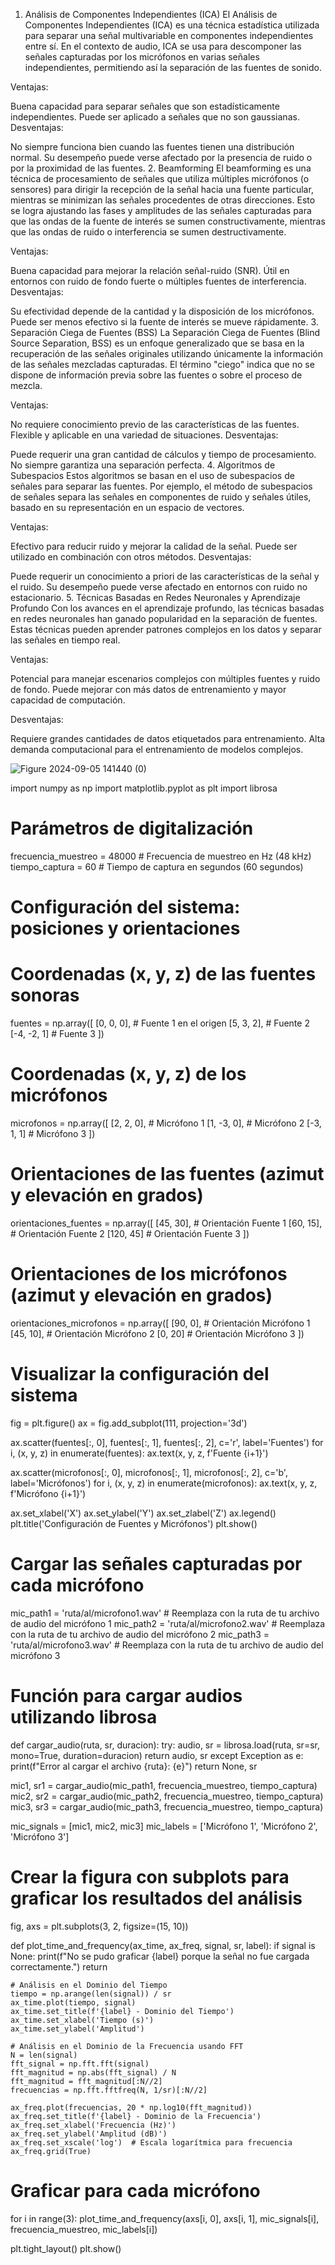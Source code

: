 1. Análisis de Componentes Independientes (ICA)
El Análisis de Componentes Independientes (ICA) es una técnica estadística utilizada para separar una señal multivariable en componentes independientes entre sí. En el contexto de audio, ICA se usa para descomponer las señales capturadas por los micrófonos en varias señales independientes, permitiendo así la separación de las fuentes de sonido.

Ventajas:

Buena capacidad para separar señales que son estadísticamente independientes.
Puede ser aplicado a señales que no son gaussianas.
Desventajas:

No siempre funciona bien cuando las fuentes tienen una distribución normal.
Su desempeño puede verse afectado por la presencia de ruido o por la proximidad de las fuentes.
2. Beamforming
El beamforming es una técnica de procesamiento de señales que utiliza múltiples micrófonos (o sensores) para dirigir la recepción de la señal hacia una fuente particular, mientras se minimizan las señales procedentes de otras direcciones. Esto se logra ajustando las fases y amplitudes de las señales capturadas para que las ondas de la fuente de interés se sumen constructivamente, mientras que las ondas de ruido o interferencia se sumen destructivamente.

Ventajas:

Buena capacidad para mejorar la relación señal-ruido (SNR).
Útil en entornos con ruido de fondo fuerte o múltiples fuentes de interferencia.
Desventajas:

Su efectividad depende de la cantidad y la disposición de los micrófonos.
Puede ser menos efectivo si la fuente de interés se mueve rápidamente.
3. Separación Ciega de Fuentes (BSS)
La Separación Ciega de Fuentes (Blind Source Separation, BSS) es un enfoque generalizado que se basa en la recuperación de las señales originales utilizando únicamente la información de las señales mezcladas capturadas. El término "ciego" indica que no se dispone de información previa sobre las fuentes o sobre el proceso de mezcla.

Ventajas:

No requiere conocimiento previo de las características de las fuentes.
Flexible y aplicable en una variedad de situaciones.
Desventajas:

Puede requerir una gran cantidad de cálculos y tiempo de procesamiento.
No siempre garantiza una separación perfecta.
4. Algoritmos de Subespacios
Estos algoritmos se basan en el uso de subespacios de señales para separar las fuentes. Por ejemplo, el método de subespacios de señales separa las señales en componentes de ruido y señales útiles, basado en su representación en un espacio de vectores.

Ventajas:

Efectivo para reducir ruido y mejorar la calidad de la señal.
Puede ser utilizado en combinación con otros métodos.
Desventajas:

Puede requerir un conocimiento a priori de las características de la señal y el ruido.
Su desempeño puede verse afectado en entornos con ruido no estacionario.
5. Técnicas Basadas en Redes Neuronales y Aprendizaje Profundo
Con los avances en el aprendizaje profundo, las técnicas basadas en redes neuronales han ganado popularidad en la separación de fuentes. Estas técnicas pueden aprender patrones complejos en los datos y separar las señales en tiempo real.

Ventajas:

Potencial para manejar escenarios complejos con múltiples fuentes y ruido de fondo.
Puede mejorar con más datos de entrenamiento y mayor capacidad de computación.


Desventajas:

Requiere grandes cantidades de datos etiquetados para entrenamiento.
Alta demanda computacional para el entrenamiento de modelos complejos.


![Figure 2024-09-05 141440 (0)](https://github.com/user-attachments/assets/a2c540df-0924-413d-9bef-483518edc521)


import numpy as np
import matplotlib.pyplot as plt
import librosa

# Parámetros de digitalización
frecuencia_muestreo = 48000  # Frecuencia de muestreo en Hz (48 kHz)
tiempo_captura = 60  # Tiempo de captura en segundos (60 segundos)

# Configuración del sistema: posiciones y orientaciones
# Coordenadas (x, y, z) de las fuentes sonoras
fuentes = np.array([
    [0, 0, 0],  # Fuente 1 en el origen
    [5, 3, 2],  # Fuente 2
    [-4, -2, 1]  # Fuente 3
])

# Coordenadas (x, y, z) de los micrófonos
microfonos = np.array([
    [2, 2, 0],  # Micrófono 1
    [1, -3, 0],  # Micrófono 2
    [-3, 1, 1]  # Micrófono 3
])

# Orientaciones de las fuentes (azimut y elevación en grados)
orientaciones_fuentes = np.array([
    [45, 30],  # Orientación Fuente 1
    [60, 15],  # Orientación Fuente 2
    [120, 45]  # Orientación Fuente 3
])

# Orientaciones de los micrófonos (azimut y elevación en grados)
orientaciones_microfonos = np.array([
    [90, 0],   # Orientación Micrófono 1
    [45, 10],  # Orientación Micrófono 2
    [0, 20]    # Orientación Micrófono 3
])

# Visualizar la configuración del sistema
fig = plt.figure()
ax = fig.add_subplot(111, projection='3d')

ax.scatter(fuentes[:, 0], fuentes[:, 1], fuentes[:, 2], c='r', label='Fuentes')
for i, (x, y, z) in enumerate(fuentes):
    ax.text(x, y, z, f'Fuente {i+1}')

ax.scatter(microfonos[:, 0], microfonos[:, 1], microfonos[:, 2], c='b', label='Micrófonos')
for i, (x, y, z) in enumerate(microfonos):
    ax.text(x, y, z, f'Micrófono {i+1}')

ax.set_xlabel('X')
ax.set_ylabel('Y')
ax.set_zlabel('Z')
ax.legend()
plt.title('Configuración de Fuentes y Micrófonos')
plt.show()

# Cargar las señales capturadas por cada micrófono
mic_path1 = 'ruta/al/microfono1.wav'  # Reemplaza con la ruta de tu archivo de audio del micrófono 1
mic_path2 = 'ruta/al/microfono2.wav'  # Reemplaza con la ruta de tu archivo de audio del micrófono 2
mic_path3 = 'ruta/al/microfono3.wav'  # Reemplaza con la ruta de tu archivo de audio del micrófono 3

# Función para cargar audios utilizando librosa
def cargar_audio(ruta, sr, duracion):
    try:
        audio, sr = librosa.load(ruta, sr=sr, mono=True, duration=duracion)
        return audio, sr
    except Exception as e:
        print(f"Error al cargar el archivo {ruta}: {e}")
        return None, sr

mic1, sr1 = cargar_audio(mic_path1, frecuencia_muestreo, tiempo_captura)
mic2, sr2 = cargar_audio(mic_path2, frecuencia_muestreo, tiempo_captura)
mic3, sr3 = cargar_audio(mic_path3, frecuencia_muestreo, tiempo_captura)

mic_signals = [mic1, mic2, mic3]
mic_labels = ['Micrófono 1', 'Micrófono 2', 'Micrófono 3']

# Crear la figura con subplots para graficar los resultados del análisis
fig, axs = plt.subplots(3, 2, figsize=(15, 10))

def plot_time_and_frequency(ax_time, ax_freq, signal, sr, label):
    if signal is None:
        print(f"No se pudo graficar {label} porque la señal no fue cargada correctamente.")
        return

    # Análisis en el Dominio del Tiempo
    tiempo = np.arange(len(signal)) / sr
    ax_time.plot(tiempo, signal)
    ax_time.set_title(f'{label} - Dominio del Tiempo')
    ax_time.set_xlabel('Tiempo (s)')
    ax_time.set_ylabel('Amplitud')

    # Análisis en el Dominio de la Frecuencia usando FFT
    N = len(signal)
    fft_signal = np.fft.fft(signal)
    fft_magnitud = np.abs(fft_signal) / N
    fft_magnitud = fft_magnitud[:N//2]
    frecuencias = np.fft.fftfreq(N, 1/sr)[:N//2]

    ax_freq.plot(frecuencias, 20 * np.log10(fft_magnitud))
    ax_freq.set_title(f'{label} - Dominio de la Frecuencia')
    ax_freq.set_xlabel('Frecuencia (Hz)')
    ax_freq.set_ylabel('Amplitud (dB)')
    ax_freq.set_xscale('log')  # Escala logarítmica para frecuencia
    ax_freq.grid(True)

# Graficar para cada micrófono
for i in range(3):
    plot_time_and_frequency(axs[i, 0], axs[i, 1], mic_signals[i], frecuencia_muestreo, mic_labels[i])

plt.tight_layout()
plt.show()

